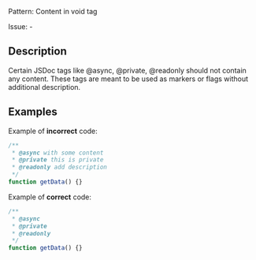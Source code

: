 Pattern: Content in void tag

Issue: -

## Description

Certain JSDoc tags like @async, @private, @readonly should not contain any content. These tags are meant to be used as markers or flags without additional description.

## Examples

Example of **incorrect** code:
```javascript
/**
 * @async with some content
 * @private this is private
 * @readonly add description
 */
function getData() {}
```

Example of **correct** code:
```javascript
/**
 * @async
 * @private
 * @readonly
 */
function getData() {}
```